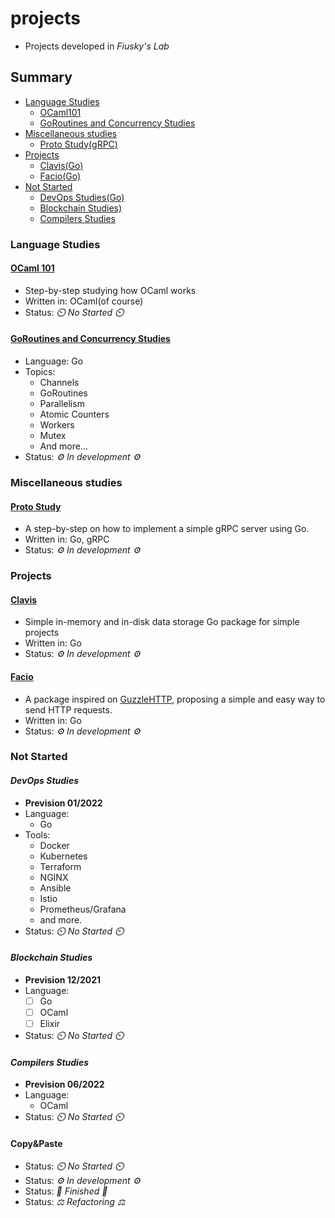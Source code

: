 # projects
- Projects developed in _Fiusky's Lab_

## Summary
- [Language Studies](#language-studies)
    - [OCaml101](#ocaml-101)
    - [GoRoutines and Concurrency Studies](#goroutines-and-concurrency-studies)
- [Miscellaneous studies](#miscellaneous-studies)
    - [Proto Study(gRPC)](proto-study)
- [Projects](#projects)
    - [Clavis(Go)](#clavis)
    - [Facio(Go)](#facio)
- [Not Started](#not-started)
    - [DevOps Studies(Go)](#devops-studies)
    - [Blockchain Studies)](#blockchain-studies)
    - [Compilers Studies](#compilers-studies)

### Language Studies

#### [OCaml 101](https://github.com/fiuskylab/ocaml101)
- Step-by-step studying how OCaml works
- Written in: OCaml(of course)
- Status: _⏲️ No Started ⏲️_

#### [GoRoutines and Concurrency Studies](https://github.com/fiuskylab/go-routines101)
- Language: Go
- Topics:
    - Channels
    - GoRoutines
    - Parallelism
    - Atomic Counters
    - Workers
    - Mutex
    - And more...
- Status: _⚙️ In development ⚙️_

### Miscellaneous studies

#### [Proto Study](https://github.com/fiuskylab/proto-study)
- A step-by-step on how to implement a simple gRPC server using Go.
- Written in: Go, gRPC
- Status: _⚙️ In development ⚙️_

### Projects

#### [Clavis](https://github.com/fiuskylab/clavis)
- Simple in-memory and in-disk data storage Go package for simple projects
- Written in: Go
- Status: _⚙️ In development ⚙️_

#### [Facio](https://github.com/fiuskylab/facio-http)
- A package inspired on [GuzzleHTTP](https://docs.guzzlephp.org/en/stable/), proposing a simple and easy way to send HTTP requests.
- Written in: Go
- Status: _⚙️ In development ⚙️_

### Not Started

#### _DevOps Studies_
- __Prevision 01/2022__
- Language:
  - Go
- Tools:
  - Docker
  - Kubernetes
  - Terraform
  - NGINX
  - Ansible
  - Istio
  - Prometheus/Grafana
  - and more.
- Status: _⏲️ No Started ⏲️_

#### _Blockchain Studies_
- __Prevision 12/2021__
- Language:
  - [ ] Go
  - [ ] OCaml
  - [ ] Elixir
- Status: _⏲️ No Started ⏲️_

#### _Compilers Studies_
-  __Prevision 06/2022__
- Language:
  - OCaml
- Status: _⏲️ No Started ⏲️_

#### Copy&Paste
- Status: _⏲️ No Started ⏲️_
- Status: _⚙️ In development ⚙️_
- Status: _🎉 Finished 🎉_
- Status: _⚖️ Refactoring ⚖️_
